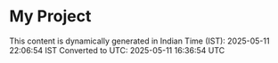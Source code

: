 # My Project

This content is dynamically generated in Indian Time (IST): 2025-05-11 22:06:54 IST
Converted to UTC: 2025-05-11 16:36:54 UTC
